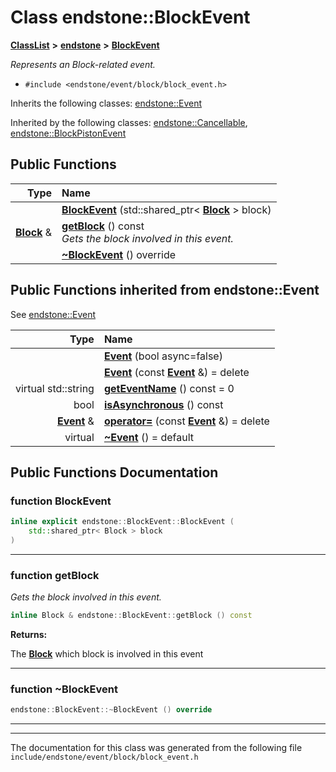 

# Class endstone::BlockEvent



[**ClassList**](annotated.md) **>** [**endstone**](namespaceendstone.md) **>** [**BlockEvent**](classendstone_1_1BlockEvent.md)



_Represents an Block-related event._ 

* `#include <endstone/event/block/block_event.h>`



Inherits the following classes: [endstone::Event](classendstone_1_1Event.md)


Inherited by the following classes: [endstone::Cancellable](classendstone_1_1Cancellable.md),  [endstone::BlockPistonEvent](classendstone_1_1BlockPistonEvent.md)




















































## Public Functions

| Type | Name |
| ---: | :--- |
|   | [**BlockEvent**](#function-blockevent) (std::shared\_ptr&lt; [**Block**](classendstone_1_1Block.md) &gt; block) <br> |
|  [**Block**](classendstone_1_1Block.md) & | [**getBlock**](#function-getblock) () const<br>_Gets the block involved in this event._  |
|   | [**~BlockEvent**](#function-blockevent) () override<br> |


## Public Functions inherited from endstone::Event

See [endstone::Event](classendstone_1_1Event.md)

| Type | Name |
| ---: | :--- |
|   | [**Event**](classendstone_1_1Event.md#function-event-12) (bool async=false) <br> |
|   | [**Event**](classendstone_1_1Event.md#function-event-22) (const [**Event**](classendstone_1_1Event.md) &) = delete<br> |
| virtual std::string | [**getEventName**](classendstone_1_1Event.md#function-geteventname) () const = 0<br> |
|  bool | [**isAsynchronous**](classendstone_1_1Event.md#function-isasynchronous) () const<br> |
|  [**Event**](classendstone_1_1Event.md) & | [**operator=**](classendstone_1_1Event.md#function-operator) (const [**Event**](classendstone_1_1Event.md) &) = delete<br> |
| virtual  | [**~Event**](classendstone_1_1Event.md#function-event) () = default<br> |






















































## Public Functions Documentation




### function BlockEvent 

```C++
inline explicit endstone::BlockEvent::BlockEvent (
    std::shared_ptr< Block > block
) 
```




<hr>



### function getBlock 

_Gets the block involved in this event._ 
```C++
inline Block & endstone::BlockEvent::getBlock () const
```





**Returns:**

The [**Block**](classendstone_1_1Block.md) which block is involved in this event 





        

<hr>



### function ~BlockEvent 

```C++
endstone::BlockEvent::~BlockEvent () override
```




<hr>

------------------------------
The documentation for this class was generated from the following file `include/endstone/event/block/block_event.h`

